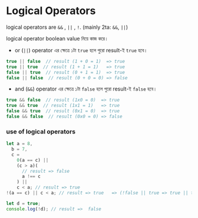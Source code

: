 # Logical Operators

logical operators are `&&` , `||` , `!`. (mainly 2ta: `&&`, `||`)

logical operator boolean value নিয়ে কাজ করে।

- or (`||`) operator এর ক্ষেত্রে ১টা `true` হলে পুরো result-ই `true` হবে।

```javaScript
true || false  // result (1 + 0 = 1)  => true
true || true  // result (1 + 1 = 1)   => true
false || true  // result (0 + 1 = 1)  => true
false || false  // result (0 + 0 = 0) => false
```

- and (`&&`) operator এর ক্ষেত্রে ১টা `false` হলে পুরো result-ই `false` হবে।

```javaScript
true && false  // result (1x0 = 0)  => true
true && true  // result (1x1 = 1)   => true
false && true  // result (0x1 = 0)  => true
false && false  // result (0x0 = 0) => false
```

### use of logical operators

```javascript
let a = 8,
  b = 7,
  c =
    0(a == c) ||
    (c > a)(
      // result => false
      a !== c
    ) ||
    c < a; // result => true
!(a == c) || c < a; // result => true   => (!false || true => true || true => true)

let d = true;
console.log(!d); // result =>  false
```
